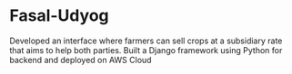 # Fasal-Udyog
Developed an interface where farmers can sell crops at a subsidiary rate that aims to help both parties. Built a Django framework using Python for backend and deployed on AWS Cloud
